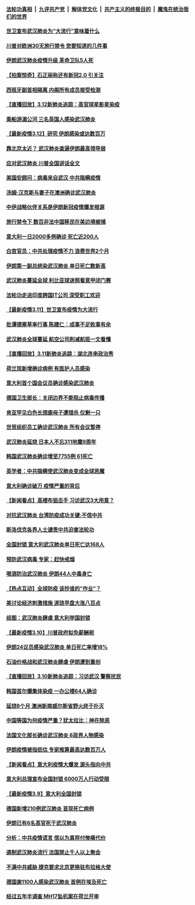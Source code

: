 ####  [法轮功真相](../../../../basic/blob/master/README.md?t=03130152) &nbsp;|&nbsp; [九评共产党](../../../../9ping.md/blob/master/README.md?t=03130152) &nbsp;|&nbsp; [解体党文化](../../../../jtdwh.md/blob/master/README.md?t=03130152)  &nbsp;|&nbsp; [共产主义的终极目的](../../../../gczydzjmd.md/blob/master/README.md?t=03130152) &nbsp;|&nbsp; [魔鬼在统治我们的世界](../../../../mgztzwmdsj.md/blob/master/README.md?t=03130152) 

#### [世卫宣布武汉肺炎为“大流行”意味着什么](../pages/nsc418/n11935933.md?t=03130152) 

#### [川普对欧洲30天旅行禁令 您要知道的几件事](../pages/nsc418/n11935870.md?t=03130152) 

#### [伊朗武汉肺炎疫情升级 革命卫队5人死](../pages/nsc418/n11935711.md?t=03130152) 

#### [【拍案惊奇】石正丽称还有新冠2.0 引关注](../pages/nsc418/n11934119.md?t=03130152) 

#### [西班牙副首相隔离 内阁所有成员接受检测](../pages/nsc418/n11935473.md?t=03130152) 

#### [【直播回放】3.12新肺炎追踪：高官球星影星染疫](../pages/nsc418/n11935368.md?t=03130152) 

#### [乘船游湄公河 三名英国人感染武汉肺炎](../pages/nsc418/n11935074.md?t=03130152) 

#### [【最新疫情3.12】研究 伊朗感染或达数百万](../pages/nsc418/n11933628.md?t=03130152) 

#### [靠北京太近？ 武汉肺炎直逼伊朗最高领导层](../pages/nsc418/n11933475.md?t=03130152) 

#### [应对武汉肺炎 川普全国讲话全文](../pages/nsc418/n11934150.md?t=03130152) 

#### [美国安顾问：病毒来自武汉 中共隐瞒疫情](../pages/nsc418/n11934168.md?t=03130152) 

#### [汤姆‧汉克斯与妻子在澳洲确诊武汉肺炎](../pages/nsc418/n11933877.md?t=03130152) 

#### [中伊战略伙伴关系是伊朗新冠疫情爆发根源](../pages/nsc418/n11933637.md?t=03130152) 

#### [旅行禁令下 数百非法中国移民在美边境被捕](../pages/nsc418/n11933581.md?t=03130152) 

#### [意大利一日2000多例确诊 死亡近200人](../pages/nsc418/n11933484.md?t=03130152) 

#### [白宫官员：中共处理疫情不力 浪费世界2个月](../pages/nsc418/n11932744.md?t=03130152) 

#### [伊朗第一副总统染武汉肺炎 单日死亡数新高](../pages/nsc418/n11933049.md?t=03130152) 

#### [武汉肺炎蔓延全球 利比亚球迷照看意甲闭门赛](../pages/nsc418/n11932771.md?t=03130152) 

#### [法轮功走进印度跨国IT公司 深受职工欢迎](../pages/nsc418/n11932395.md?t=03130152) 

#### [【最新疫情3.11】世卫宣布疫情为大流行](../pages/nsc418/n11931046.md?t=03130152) 

#### [批谭德塞草率行事 陈建仁：成事不足败事有余](../pages/nsc418/n11932753.md?t=03130152) 

#### [武汉肺炎全球蔓延 航空公司削减航班一文看懂](../pages/nsc418/n11927605.md?t=03130152) 

#### [【直播回放】3.11新肺炎追踪：湖北连串政治秀](../pages/nsc418/n11932373.md?t=03130152) 

#### [荷兰现新增确诊病例 有医护人员感染](../pages/nsc418/n11931937.md?t=03130152) 

#### [意大利首个国会议员确诊感染武汉肺炎](../pages/nsc418/n11932126.md?t=03130152) 

#### [德国卫生部长：关闭边界不能阻止病毒传播](../pages/nsc418/n11932205.md?t=03130152) 

#### [肯亚罕见白色长颈鹿母子遭猎杀 仅剩一只](../pages/nsc418/n11932063.md?t=03130152) 

#### [世贸组织员工确诊武汉肺炎 所有会议暂停](../pages/nsc418/n11932073.md?t=03130152) 

#### [武汉肺炎延烧 日本人不忘311地震9周年](../pages/nsc418/n11931499.md?t=03130152) 

#### [韩国武汉肺炎确诊增至7755例 61死亡](../pages/nsc418/n11931436.md?t=03130152) 

#### [英学者：中共隐瞒使武汉肺炎变成全球恶魔](../pages/nsc418/n11930463.md?t=03130152) 

#### [意大利确诊破万 疫情严重的背后](../pages/nsc418/n11929614.md?t=03130152) 

#### [【新闻看点】高楼布狙击手 习访武汉3大用意？](../pages/nsc418/n11930378.md?t=03130152) 

#### [对抗武汉肺炎 台湾防疫成功关键:不信中共](../pages/nsc418/n11930955.md?t=03130152) 

#### [斯洛伐克各界人士谴责中共迫害法轮功](../pages/nsc418/n11929991.md?t=03130152) 

#### [全国封锁 意大利武汉肺炎单日死亡达168人](../pages/nsc418/n11930927.md?t=03130152) 

#### [预防武汉病毒 专家：赶快戒烟](../pages/nsc418/n11930607.md?t=03130152) 

#### [喝酒防治武汉肺炎 伊朗44人中毒身亡](../pages/nsc418/n11930504.md?t=03130152) 

#### [【热点互动】全球防疫 该抄谁的“作业”？](../pages/nsc418/n11930545.md?t=03130152) 

#### [美讨论经济刺激措施 道琼早盘大涨八百点](../pages/nsc418/n11930191.md?t=03130152) 

#### [组图：武汉肺炎肆虐 意大利举国封锁](../pages/nsc418/n11930070.md?t=03130152) 

#### [【最新疫情3.10】川普政府拟免薪酬税](../pages/nsc418/n11928415.md?t=03130152) 

#### [伊朗24议员感染武汉肺炎 单日死亡率增18%](../pages/nsc418/n11930297.md?t=03130152) 

#### [石油价格战和武汉肺炎肆虐 伊朗遭到重创](../pages/nsc418/n11929929.md?t=03130152) 

#### [【直播回放】3.10新肺炎追踪：习访武汉 警察扰民](../pages/nsc418/n11929844.md?t=03130152) 

#### [韩国首尔爆集体染疫 一办公楼64人确诊](../pages/nsc418/n11929491.md?t=03130152) 

#### [延烧8个月 澳洲新南威尔斯省野火终于扑灭](../pages/nsc418/n11929118.md?t=03130152) 

#### [中国等国为何疫情严重？犹太拉比：神在除恶](../pages/nsc418/n11926997.md?t=03130152) 

#### [法国文化部长确诊武汉肺炎 6政界人物感染](../pages/nsc418/n11928524.md?t=03130152) 

#### [伊朗疫情被指低估 专家推算最高达数百万人](../pages/nsc418/n11928317.md?t=03130152) 

#### [【新闻看点】意大利疫情大爆发 源头指向中共](../pages/nsc418/n11927780.md?t=03130152) 

#### [意大利总理宣布全国封锁 6000万人行动受限](../pages/nsc418/n11928018.md?t=03130152) 

#### [【最新疫情3.9】意大利全国封锁](../pages/nsc418/n11925735.md?t=03130152) 

#### [德国新增210例武汉肺炎 首现死亡病例](../pages/nsc418/n11927835.md?t=03130152) 

#### [伊朗已有6名高官死于武汉肺炎](../pages/nsc418/n11927777.md?t=03130152) 

#### [分析：中共疫情谎言 信以为真将付惨痛代价](../pages/nsc418/n11927716.md?t=03130152) 

#### [遏制武汉肺炎流行 法国禁止千人以上聚会](../pages/nsc418/n11927688.md?t=03130152) 

#### [不满中共威胁 捷克要求北京更换驻布拉格大使](../pages/nsc418/n11927466.md?t=03130152) 

#### [德国逾1100人感染武汉肺炎 首例在埃及死亡](../pages/nsc418/n11927083.md?t=03130152) 

#### [经过五年半调查 MH17坠机案在荷兰开审](../pages/nsc418/n11927110.md?t=03130152) 

